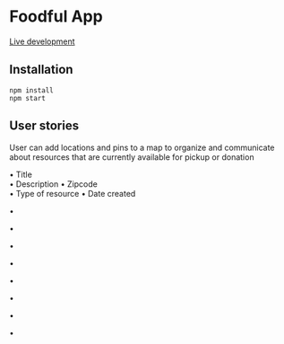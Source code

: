 # Foodful App

[Live development](https://foodful.agiannotti.vercel.app/)

## Installation

```
npm install
npm start
```

## User stories

User can add locations and pins to a map to organize and communicate about resources that are currently available for pickup or donation

• Title  
• Description
• Zipcode  
• Type of resource
• Date created

•

•

•

•

•

•

•

•
